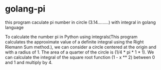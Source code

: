 # golang-pi
this program caculate pi number in circle (3.14.........) with integral in golang language

To calculate the number pi in Python using integrals(This program calculates the approximate value of a definite integral using the Right Riemann Sum method.), we can consider a circle centered at the origin and with a radius of 1. The area of ​​a quarter of the circle is (1/4 * pi * 1 * 1). We can calculate the integral of the square root function (1 - x ** 2) between 0 and 1 and multiply by 4.
